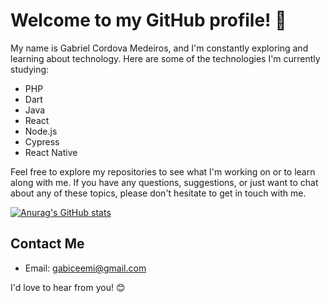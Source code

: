 # Welcome to my GitHub profile! 👋

My name is Gabriel Cordova Medeiros, and I'm constantly exploring and learning about technology. Here are some of the technologies I'm currently studying:

- PHP
- Dart
- Java
- React
- Node.js
- Cypress
- React Native
  
Feel free to explore my repositories to see what I'm working on or to learn along with me. If you have any questions, suggestions, or just want to chat about any of these topics, please don't hesitate to get in touch with me.

[![Anurag's GitHub stats](https://github-readme-stats.vercel.app/api?gabiceemi=anuraghazra)](https://github.com/anuraghazra/github-readme-stats)
  
## Contact Me

- Email: [gabiceemi@gmail.com](mailto:gabiceemi@gmail.com)

I'd love to hear from you! 😊
